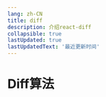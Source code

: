 ```yaml
---
lang: zh-CN
title: diff
description: 介绍react-diff
collapsible: true
lastUpdated: true
lastUpdatedText: '最近更新时间'
---
```

# Diff算法